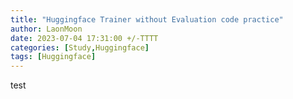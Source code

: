 ```yaml
---
title: "Huggingface Trainer without Evaluation code practice"
author: LaonMoon
date: 2023-07-04 17:31:00 +/-TTTT
categories: [Study,Huggingface]
tags: [Huggingface]
---
```


test
